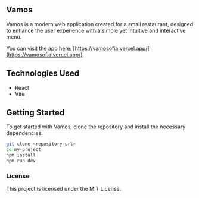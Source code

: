 ## Vamos
Vamos is a modern web application created for a small restaurant, designed to enhance the user experience with a simple yet intuitive and interactive menu.

You can visit the app here: [https://vamosofia.vercel.app/](https://vamosofia.vercel.app/)

## Technologies Used
- React
- Vite

## Getting Started
To get started with Vamos, clone the repository and install the necessary dependencies:

```bash
git clone <repository-url>
cd my-project
npm install
npm run dev
```

### License
This project is licensed under the MIT License.
